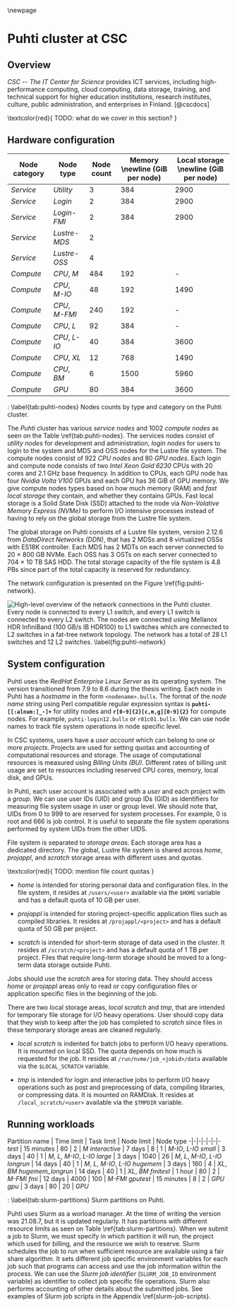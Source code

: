 \newpage

# Puhti cluster at CSC
## Overview
*CSC -- The IT Center for Science* provides ICT services, including high-performance computing, cloud computing, data storage, training, and technical support for higher education institutions, research institutes, culture, public administration, and enterprises in Finland.
[@cscdocs]

\textcolor{red}{
TODO: what do we cover in this section?
}


## Hardware configuration

Node category | Node type | Node count | Memory \newline (GiB per node) | Local storage \newline (GiB per node)
-|-|-|-|-
*Service* | *Utility* | 3 | 384 | 2900
*Service* | *Login* | 2 | 384 | 2900
*Service* | *Login-FMI* | 2 | 384 | 2900
*Service* | *Lustre-MDS* | 2 |   |  
*Service* | *Lustre-OSS* | 4 |   |  
*Compute* | *CPU*, *M* | 484 | 192 | -
*Compute* | *CPU*, *M-IO* | 48 | 192 | 1490
*Compute* | *CPU*, *M-FMI* | 240 | 192 | -
*Compute* | *CPU*, *L* | 92 | 384 | -
*Compute* | *CPU*, *L-IO* | 40 | 384 | 3600
*Compute* | *CPU*, *XL* | 12 | 768 | 1490
*Compute* | *CPU*, *BM* | 6 | 1500 | 5960
*Compute* | *GPU* | 80 | 384 | 3600

: \label{tab:puhti-nodes}
Nodes counts by type and category on the Puhti cluster.

The *Puhti* cluster has various *service nodes* and 1002 *compute nodes* as seen on the Table \ref{tab:puhti-nodes}.
The services nodes consist of *utility nodes* for development and administration, *login nodes* for users to login to the system and MDS and OSS nodes for the Lustre file system.
The compute nodes consist of 922 *CPU nodes* and 80 *GPU nodes*.
Each login and compute node consists of two *Intel Xeon Gold 6230* CPUs with 20 cores and 2.1 GHz base frequency.
In addition to CPUs, each GPU node has four *Nvidia Volta V100* GPUs and each GPU has 36 GiB of GPU memory.
We give compute nodes types based on how much memory (RAM) and *fast local storage* they contain, and whether they contains GPUs.
Fast local storage is a Solid State Disk (SSD) attached to the node via *Non-Volative Memory Express (NVMe)* to perform I/O intensive processes instead of having to rely on the global storage from the Lustre file system.

The global storage on Puhti consists of a Lustre file system, version 2.12.6 from *DataDirect Networks (DDN)*, that has 2 MDSs and 8 virtualized OSSs with ES18K controller.
Each MDS has 2 MDTs on each server connected to 20 $\times$ 800 GB NVMe.
Each OSS has 3 OSTs on each server connected to 704 $\times$ 10 TB SAS HDD.
The total storage capacity of the file system is 4.8 PBs since part of the total capacity is reserved for redundancy.

The network configuration is presented on the Figure \ref{fig:puhti-network}.

![
High-level overview of the network connections in the Puhti cluster.
Every node is connected to every L1 switch, and every L1 switch is connected to every L2 switch.
The nodes are connected using *Mellanox HDR InfiniBand* (100 GB/s IB HDR100) to L1 switches which are connected to L2 switches in a *fat-tree* network topology.
The network has a total of 28 L1 switches and 12 L2 switches.
\label{fig:puhti-network}
](figures/puhti-hardware.drawio.svg)


## System configuration
Puhti uses the *RedHat Enterprise Linux Server* as its operating system.
The version transitioned from 7.9 to 8.6 during the thesis writing.
Each node in Puhti has a *hostname* in the form `<nodename>.bullx`.
The format of the *node name* string using Perl compatible regular expression syntax is **`puhti-[[:alnum:]_-]+`** for utility nodes and **`r[0-9]{2}[c,m,g][0-9]{2}`** for compute nodes.
For example, `puhti-login12.bullx` or `r01c01.bullx`.
We can use node names to track file system operations in node specific level.

In CSC systems, users have a *user account* which can belong to one or more *projects*.
Projects are used for setting quotas and accounting of computational resources and storage.
The usage of computational resources is measured using *Billing Units (BU)*.
Different rates of billing unit usage are set to resources including reserved CPU cores, memory, local disk, and GPUs.

In Puhti, each user account is associated with a *user* and each project with a *group*.
We can use user IDs (UID) and group IDs (GID) as identifiers for measuring file system usage in user or group level.
We should note that, UIDs from 0 to 999 to are reserved for system processes.
For example, 0 is root and 666 is job control.
It is useful to separate the file system operations performed by system UIDs from the other UIDS.

File system is separated to *storage areas*.
Each storage area has a dedicated directory.
The global, Lustre file system is shared across *home*, *projappl*, and *scratch* storage areas with different uses and quotas.

\textcolor{red}{
TODO: mention file count quotas
}

- *home* is intended for storing personal data and configuration files.
In the file system, it resides at `/users/<user>` available via the `$HOME` variable and has a default quota of 10 GB per user.

- *projappl* is intended for storing project-specific application files such as compiled libraries.
It resides at `/projappl/<project>` and has a default quota of 50 GB per project.

- *scratch* is intended for short-term storage of data used in the cluster.
It resides at `/scratch/<project>` and has a default quota of 1 TB per project.
Files that require long-term storage should be moved to a long-term data storage outside Puhti.

Jobs should use the *scratch* area for storing data.
They should access *home* or *projappl* areas only to read or copy configuration files or application specific files in the beginning of the job.

There are two local storage areas, *local scratch* and *tmp*, that are intended for temporary file storage for I/O heavy operations.
User should copy data that they wish to keep after the job has completed to *scratch* since files in these temporary storage areas are cleaned regularly.

- *local scratch* is indented for batch jobs to perform I/O heavy operations.
It is mounted on local SSD.
The quota depends on how much is requested for the job.
It resides at `/run/nvme/job_<jobid>/data` available via the `$LOCAL_SCRATCH` variable.

- *tmp* is intended for login and interactive jobs to perform I/O heavy operations such as post and preprocessing of data, compiling libraries, or compressing data.
It is mounted on RAMDisk.
It resides at `/local_scratch/<user>` available via the `$TMPDIR` variable.


## Running workloads
Partition name | Time limit | Task limit | Node limit | Node type
-|-|-|-|-|-|-
*test* | 15 minutes | 80 | 2 | *M*
*interactive* | 7 days | 8 | 1 | *M-IO*, *L-IO*
*small* | 3 days |  40 | 1 | *M*, *L*, *M-IO*, *L-IO*
*large* | 3 days | 1040 | 26 | *M*, *L*, *M-IO*, *L-IO*
*longrun* | 14 days | 40 | 1 | *M*, *L*, *M-IO*, *L-IO*
*hugemem* | 3 days | 160 | 4 | *XL*, *BM*
*hugemem\_longrun* | 14 days | 40 | 1 | *XL*, *BM*
*fmitest* | 1 hour | 80 | 2 | *M-FMI*
*fmi* | 12 days | 4000 | 100 | *M-FMI*
*gputest* | 15 minutes | 8 | 2 | *GPU*
*gpu* | 3 days | 80 | 20 | *GPU*

: \label{tab:slurm-partitions}
Slurm partitions on Puhti.

Puhti uses Slurm as a worload manager.
At the time of writing the version was 21.08.7, but it is updated regularly.
It has partitions with different resource limits as seen on Table \ref{tab:slurm-partitions}.
When we submit a job to Slurm, we must specify in which partition it will run, the project which used for billing, and the resource we wish to reserve.
Slurm schedules the job to run when sufficient resource are available using a fair share algorithm.
It sets different job specific environment variables for each job such that programs can access and use the job information within the process.
We can use the *Slurm job identifier* (`SLURM_JOB_ID` environment variable) as identifier to collect job specific file operations.
Slurm also performs accounting of other details about the submitted jobs.
See examples of Slurm job scripts in the Appendix \ref{slurm-job-scripts}.


